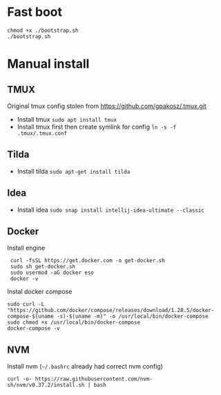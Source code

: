 # Fast boot

```
chmod +x ./bootstrap.sh
./bootstrap.sh
```

# Manual install

## TMUX

Original tmux config stolen from https://github.com/gpakosz/.tmux.git

- Install tmux `sudo apt install tmux`
- Install tmux first then create symlink for config `ln -s -f .tmux/.tmux.conf`

## Tilda

- Install tilda `sudo apt-get install tilda`

## Idea

- Install idea `sudo snap install intellij-idea-ultimate --classic`

## Docker

Install engine

```
 curl -fsSL https://get.docker.com -o get-docker.sh
 sudo sh get-docker.sh
 sudo usermod -aG docker eso
 docker -v
```

Instal docker compose

```
sudo curl -L "https://github.com/docker/compose/releases/download/1.28.5/docker-compose-$(uname -s)-$(uname -m)" -o /usr/local/bin/docker-compose
sudo chmod +x /usr/local/bin/docker-compose
docker-compose -v
```

## NVM

Install nvm (`~/.bashrc` already had correct nvm config)

`curl -o- https://raw.githubusercontent.com/nvm-sh/nvm/v0.37.2/install.sh | bash`
